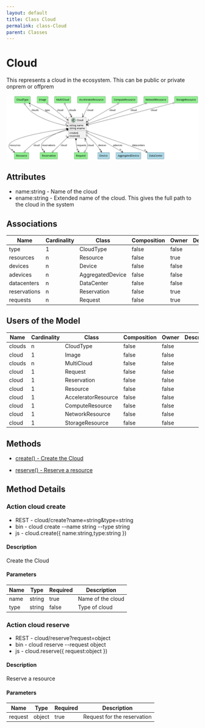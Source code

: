 ```yaml
---
layout: default
title: Class Cloud
permalink: class-Cloud
parent: Classes
---
```


# Cloud

This represents a cloud in the ecosystem. This can be public or private onprem or offprem

![Logical Diagram](./logical.png)

## Attributes

* name:string - Name of the cloud
* ename:string - Extended name of the cloud. This gives the full path to the cloud in the system


## Associations

| Name | Cardinality | Class | Composition | Owner | Description |
| --- | --- | --- | --- | --- | --- |
| type | 1 | CloudType | false | false |  |
| resources | n | Resource | false | true |  |
| devices | n | Device | false | false |  |
| adevices | n | AggregatedDevice | false | false |  |
| datacenters | n | DataCenter | false | false |  |
| reservations | n | Reservation | false | true |  |
| requests | n | Request | false | true |  |



## Users of the Model

| Name | Cardinality | Class | Composition | Owner | Description |
| --- | --- | --- | --- | --- | --- |
| clouds | n | CloudType | false | false |  |
| cloud | 1 | Image | false | false |  |
| clouds | n | MultiCloud | false | false |  |
| cloud | 1 | Request | false | false |  |
| cloud | 1 | Reservation | false | false |  |
| cloud | 1 | Resource | false | false |  |
| cloud | 1 | AcceleratorResource | false | false |  |
| cloud | 1 | ComputeResource | false | false |  |
| cloud | 1 | NetworkResource | false | false |  |
| cloud | 1 | StorageResource | false | false |  |





## Methods

* [create() - Create the Cloud](#action-create)

* [reserve() - Reserve a resource](#action-reserve)


<h2>Method Details</h2>
    
### Action cloud create



* REST - cloud/create?name=string&amp;type=string
* bin - cloud create --name string --type string
* js - cloud.create({ name:string,type:string })

#### Description
Create the Cloud

#### Parameters

| Name | Type | Required | Description |
|---|---|---|---|
| name | string |true | Name of the cloud |
| type | string |false | Type of cloud |




### Action cloud reserve



* REST - cloud/reserve?request=object
* bin - cloud reserve --request object
* js - cloud.reserve({ request:object })

#### Description
Reserve a resource

#### Parameters

| Name | Type | Required | Description |
|---|---|---|---|
| request | object |true | Request for the reservation |





